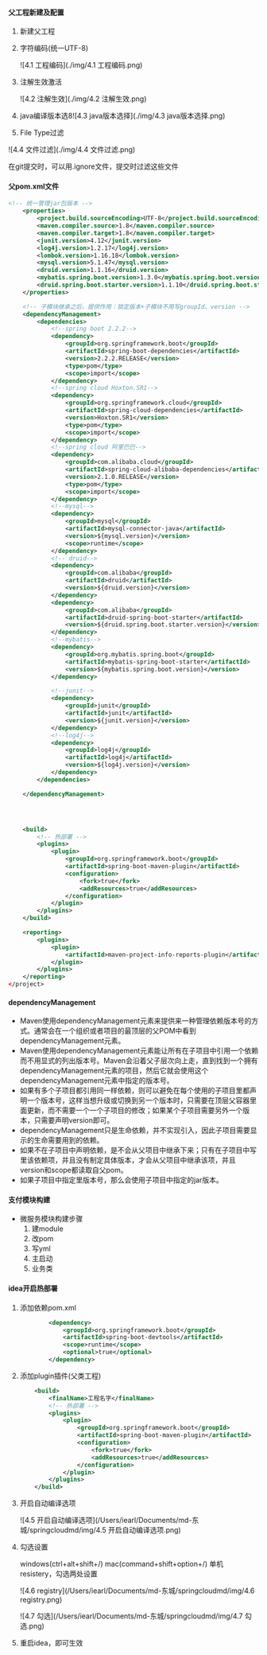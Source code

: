 ####  父工程新建及配置

1. 新建父工程

2. 字符编码(统一UTF-8)

   ![4.1 工程编码](./img/4.1 工程编码.png)

3. 注解生效激活

   ![4.2 注解生效](./img/4.2 注解生效.png)

4. java编译版本选8![4.3 java版本选择](./img/4.3 java版本选择.png)

5. File Type过滤

![4.4 文件过滤](./img/4.4 文件过滤.png)

  在git提交时，可以用.ignore文件，提交时过滤这些文件

#### 父pom.xml文件

```xml
<!-- 统一管理jar包版本 -->
    <properties>
        <project.build.sourceEncoding>UTF-8</project.build.sourceEncoding>
        <maven.compiler.source>1.8</maven.compiler.source>
        <maven.compiler.target>1.8</maven.compiler.target>
        <junit.version>4.12</junit.version>
        <log4j.version>1.2.17</log4j.version>
        <lombok.version>1.16.18</lombok.version>
        <mysql.version>5.1.47</mysql.version>
        <druid.version>1.1.16</druid.version>
        <mybatis.spring.boot.version>1.3.0</mybatis.spring.boot.version>
        <druid.spring.boot.starter.version>1.1.10</druid.spring.boot.starter.version>
    </properties>

    <!-- 子模块继承之后，提供作用：锁定版本+子模块不用写groupId、version -->
    <dependencyManagement>
        <dependencies>
            <!--spring boot 2.2.2-->
            <dependency>
                <groupId>org.springframework.boot</groupId>
                <artifactId>spring-boot-dependencies</artifactId>
                <version>2.2.2.RELEASE</version>
                <type>pom</type>
                <scope>import</scope>
            </dependency>
            <!--spring cloud Hoxton.SR1-->
            <dependency>
                <groupId>org.springframework.cloud</groupId>
                <artifactId>spring-cloud-dependencies</artifactId>
                <version>Hoxton.SR1</version>
                <type>pom</type>
                <scope>import</scope>
            </dependency>
            <!--spring cloud 阿里巴巴-->
            <dependency>
                <groupId>com.alibaba.cloud</groupId>
                <artifactId>spring-cloud-alibaba-dependencies</artifactId>
                <version>2.1.0.RELEASE</version>
                <type>pom</type>
                <scope>import</scope>
            </dependency>
            <!--mysql-->
            <dependency>
                <groupId>mysql</groupId>
                <artifactId>mysql-connector-java</artifactId>
                <version>${mysql.version}</version>
                <scope>runtime</scope>
            </dependency>
            <!-- druid-->
            <dependency>
                <groupId>com.alibaba</groupId>
                <artifactId>druid</artifactId>
                <version>${druid.version}</version>
            </dependency>
            <dependency>
                <groupId>com.alibaba</groupId>
                <artifactId>druid-spring-boot-starter</artifactId>
                <version>${druid.spring.boot.starter.version}</version>
            </dependency>
            <!--mybatis-->
            <dependency>
                <groupId>org.mybatis.spring.boot</groupId>
                <artifactId>mybatis-spring-boot-starter</artifactId>
                <version>${mybatis.spring.boot.version}</version>
            </dependency>

            <!--junit-->
            <dependency>
                <groupId>junit</groupId>
                <artifactId>junit</artifactId>
                <version>${junit.version}</version>
            </dependency>
            <!--log4j-->
            <dependency>
                <groupId>log4j</groupId>
                <artifactId>log4j</artifactId>
                <version>${log4j.version}</version>
            </dependency>
        </dependencies>

    </dependencyManagement>




    <build>
        <!-- 热部署 -->
        <plugins>
            <plugin>
                <groupId>org.springframework.boot</groupId>
                <artifactId>spring-boot-maven-plugin</artifactId>
                <configuration>
                    <fork>true</fork>
                    <addResources>true</addResources>
                </configuration>
            </plugin>
        </plugins>
    </build>

    <reporting>
        <plugins>
            <plugin>
                <artifactId>maven-project-info-reports-plugin</artifactId>
            </plugin>
        </plugins>
    </reporting>
</project>
```

#### dependencyManagement

- Maven使用dependencyManagement元素来提供来一种管理依赖版本号的方式。通常会在一个组织或者项目的最顶层的父POM中看到dependencyManagement元素。
- Maven使用dependencyManagement元素能让所有在子项目中引用一个依赖而不用显式的列出版本号。Maven会沿着父子层次向上走，直到找到一个拥有dependencyManagement元素的项目，然后它就会使用这个dependencyManagement元素中指定的版本号。
- 如果有多个子项目都引用同一样依赖，则可以避免在每个使用的子项目里都声明一个版本号，这样当想升级或切换到另一个版本时，只需要在顶层父容器里面更新，而不需要一个一个子项目的修改；如果某个子项目需要另外一个版本，只需要声明version即可。
- dependencyManagement只是生命依赖，并不实现引入，因此子项目需要显示的生命需要用到的依赖。
- 如果不在子项目中声明依赖，是不会从父项目中继承下来；只有在子项目中写里该依赖项，并且没有制定具体版本，才会从父项目中继承该项，并且version和scope都读取自父pom。
- 如果子项目中指定里版本号，那么会使用子项目中指定的jar版本。

#### 支付模块构建

- 微服务模块构建步骤
  1. 建module
  2. 改pom
  3. 写yml
  4. 主启动
  5. 业务类

#### idea开启热部署

1. 添加依赖pom.xml

   ```xml
           <dependency>
               <groupId>org.springframework.boot</groupId>
               <artifactId>spring-boot-devtools</artifactId>
               <scope>runtime</scope>
               <optional>true</optional>
           </dependency>
   ```

   

2. 添加plugin插件(父类工程)

   ```xml
       <build>
           <finalName>工程名字</finalName>
           <!-- 热部署 -->
           <plugins>
               <plugin>
                   <groupId>org.springframework.boot</groupId>
                   <artifactId>spring-boot-maven-plugin</artifactId>
                   <configuration>
                       <fork>true</fork>
                       <addResources>true</addResources>
                   </configuration>
               </plugin>
           </plugins>
       </build>
   ```

3. 开启自动编译选项

   ![4.5 开启自动编译选项](/Users/iearl/Documents/md-东城/springcloudmd/img/4.5 开启自动编译选项.png)

4. 勾选设置

   windows(ctrl+alt+shift+/) mac(command+shift+option+/) 单机resistery，勾选两处设置

   ![4.6 registry](/Users/iearl/Documents/md-东城/springcloudmd/img/4.6 registry.png)

   ![4.7 勾选](/Users/iearl/Documents/md-东城/springcloudmd/img/4.7 勾选.png)

5. 重启idea，即可生效

